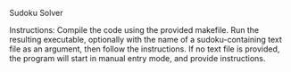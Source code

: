Sudoku Solver

Instructions:
	Compile the code using the provided makefile.
	Run the resulting executable, optionally with the name of a sudoku-containing text file as an argument, then follow the instructions.
	If no text file is provided, the program will start in manual entry mode, and provide instructions.